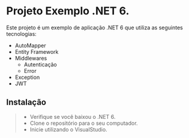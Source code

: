 # Projeto Exemplo .NET 6.

Este projeto é um exemplo de aplicação .NET 6 que utiliza as seguintes tecnologias:

* AutoMapper
* Entity Framework
* Middlewares
  - Autenticação
  - Error
* Exception
* JWT

## Instalação
> * Verifique se você baixou o .NET 6.
> * Clone o repositório para o seu computador.
> * Inicie utilizando o VisualStudio.
